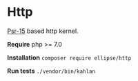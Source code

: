 # Http

[Psr-15](https://github.com/php-fig/fig-standards/blob/master/accepted/PSR-15-request-handlers.md) based http kernel.

**Require** php >= 7.0

**Installation** `composer require ellipse/http`

**Run tests** `./vendor/bin/kahlan`
